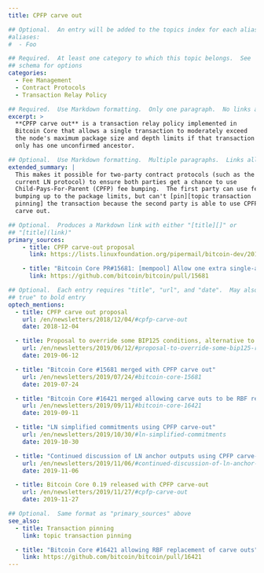```yaml
---
title: CPFP carve out

## Optional.  An entry will be added to the topics index for each alias
#aliases:
#  - Foo

## Required.  At least one category to which this topic belongs.  See
## schema for options
categories:
  - Fee Management
  - Contract Protocols
  - Transaction Relay Policy

## Required.  Use Markdown formatting.  Only one paragraph.  No links allowed.
excerpt: >
  **CPFP carve out** is a transaction relay policy implemented in
  Bitcoin Core that allows a single transaction to moderately exceed
  the node's maximum package size and depth limits if that transaction
  only has one unconfirmed ancestor.

## Optional.  Use Markdown formatting.  Multiple paragraphs.  Links allowed.
extended_summary: |
  This makes it possible for two-party contract protocols (such as the
  current LN protocol) to ensure both parties get a chance to use
  Child-Pays-For-Parent (CPFP) fee bumping.  The first party can use fee
  bumping up to the package limits, but can't [pin][topic transaction
  pinning] the transaction because the second party is able to use CPFP
  carve out.

## Optional.  Produces a Markdown link with either "[title][]" or
## "[title](link)"
primary_sources:
    - title: CPFP carve-out proposal
      link: https://lists.linuxfoundation.org/pipermail/bitcoin-dev/2018-November/016518.html

    - title: "Bitcoin Core PR#15681: [mempool] Allow one extra single-ancestor transaction per package"
      link: https://github.com/bitcoin/bitcoin/pull/15681

## Optional.  Each entry requires "title", "url", and "date".  May also use "feature:
## true" to bold entry
optech_mentions:
  - title: CPFP carve out proposal
    url: /en/newsletters/2018/12/04/#cpfp-carve-out
    date: 2018-12-04

  - title: Proposal to override some BIP125 conditions, alternative to carve out
    url: /en/newsletters/2019/06/12/#proposal-to-override-some-bip125-rbf-conditions
    date: 2019-06-12

  - title: "Bitcoin Core #15681 merged with CPFP carve out"
    url: /en/newsletters/2019/07/24/#bitcoin-core-15681
    date: 2019-07-24

  - title: "Bitcoin Core #16421 merged allowing carve outs to be RBF replaced"
    url: /en/newsletters/2019/09/11/#bitcoin-core-16421
    date: 2019-09-11

  - title: "LN simplified commitments using CPFP carve-out"
    url: /en/newsletters/2019/10/30/#ln-simplified-commitments
    date: 2019-10-30

  - title: "Continued discussion of LN anchor outputs using CPFP carve-out"
    url: /en/newsletters/2019/11/06/#continued-discussion-of-ln-anchor-outputs
    date: 2019-11-06

  - title: Bitcoin Core 0.19 released with CPFP carve-out
    url: /en/newsletters/2019/11/27/#cpfp-carve-out
    date: 2019-11-27

## Optional.  Same format as "primary_sources" above
see_also:
  - title: Transaction pinning
    link: topic transaction pinning

  - title: "Bitcoin Core #16421 allowing RBF replacement of carve outs"
    link: https://github.com/bitcoin/bitcoin/pull/16421
---
```

